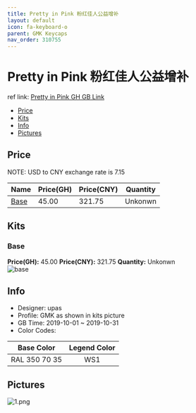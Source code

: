 ```yaml
---
title: Pretty in Pink 粉红佳人公益增补
layout: default
icon: fa-keyboard-o
parent: GMK Keycaps
nav_order: 310755
---
```


# Pretty in Pink 粉红佳人公益增补

ref link: [Pretty in Pink GH GB Link](https://novelkeys.xyz/collections/frontpage/products/gmk-pretty-in-pink-kit-gb)  

* [Price](#price)  
* [Kits](#kits)  
* [Info](#info)  
* [Pictures](#pictures)  


## Price  
NOTE: USD to CNY exchange rate is 7.15

| Name          | Price(GH)    |  Price(CNY) | Quantity |
| ------------- | ------------ |  ---------- | -------- |
|[Base](#base)|45.00|321.75|Unkonwn|


## Kits  
### Base  
**Price(GH):** 45.00	**Price(CNY):** 321.75	**Quantity:** Unkonwn  
<img src="{{ 'assets/images/gmk-keycaps/prettyinpink/kits_pics/base.jpg' | relative_url }}" alt="base" class="image featured">


## Info  
* Designer: upas  
* Profile: GMK as shown in kits picture  
* GB Time: 2019-10-01 ~ 2019-10-31  
* Color Codes:  

| Base Color     | Legend Color
| :-------------: | :------------:
|RAL 350 70 35|WS1


## Pictures  
<img src="{{ 'assets/images/gmk-keycaps/prettyinpink/rendering_pics/1.png' | relative_url }}" alt="1.png" class="image featured">
